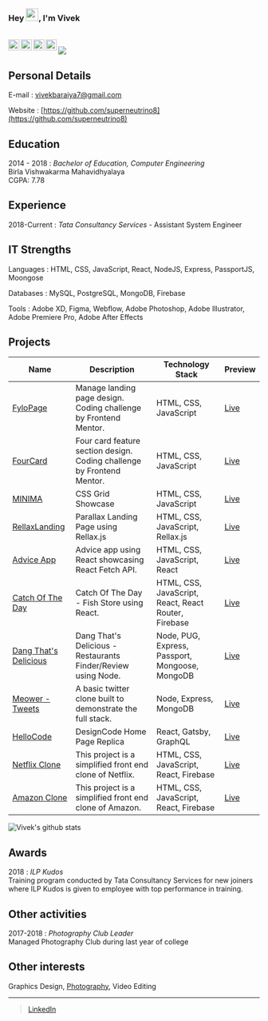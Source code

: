 ### Hey <img src="https://media.giphy.com/media/hvRJCLFzcasrR4ia7z/giphy.gif" width="25px">, I'm Vivek

<br/>

<a href="https://www.linkedin.com/in/vivek-bariya/">
  <img align="left" alt="Vivek's LinkdeIN" width="22px" src="https://cdn.jsdelivr.net/npm/simple-icons@v3/icons/linkedin.svg" />
</a>
<a href="https://www.instagram.com/superneutrino8/">
  <img align="left" alt="Vivek's Instagram" width="22px" src="https://cdn.jsdelivr.net/npm/simple-icons@v3/icons/instagram.svg" />
</a>
<a href="https://twitter.com/geeky_abhiz">
  <img align="left" alt="Abhishek Naidu | Twitter" width="22px" src="https://cdn.jsdelivr.net/npm/simple-icons@v3/icons/twitter.svg" />
</a>
<a href="https://www.reddit.com/user/vivekbaraiya">
  <img align="left" alt="Abhishek's Reddit" width="22px" src="https://cdn.jsdelivr.net/npm/simple-icons@v3/icons/reddit.svg" />
</a>

![](https://visitor-badge.glitch.me/badge?page_id=superneutrino8.superneutrino8)


Personal Details
---------
E-mail
: vivekbaraiya7@gmail.com

Website
: [https://github.com/superneutrino8](https://github.com/superneutrino8)


Education
---------

2014 - 2018
:	*Bachelor of Education, Computer Engineering*    
	Birla Vishwakarma Mahavidhyalaya  
	CGPA: 7.78 


Experience
----------
2018-Current
:	*Tata Consultancy Services*  - Assistant System Engineer

IT Strengths
------------
Languages
:	HTML, CSS, JavaScript, React, NodeJS, Express, PassportJS, Moongose

Databases
:	MySQL, PostgreSQL, MongoDB, Firebase

Tools
:	Adobe XD, Figma, Webflow, Adobe Photoshop, Adobe Illustrator, Adobe Premiere Pro, Adobe After Effects


Projects
------------
Name | Description | Technology Stack | Preview
----|----|----|----
[FyloPage](https://github.com/superneutrino8/FyloPage) | Manage landing page design. Coding challenge by Frontend Mentor. | HTML, CSS, JavaScript | [Live](https://superneutrino8.github.io/FyloPage/)
[FourCard](https://github.com/superneutrino8/FourCard) | Four card feature section design. Coding challenge by Frontend Mentor. | HTML, CSS, JavaScript | [Live](https://superneutrino8.github.io/FourCard/)
[MINIMA](https://github.com/superneutrino8/Minima-CSS_Grid) | CSS Grid Showcase | HTML, CSS, JavaScript | [Live](https://superneutrino8.github.io/Minima-CSS_Grid/)
[RellaxLanding](https://github.com/superneutrino8/RellaxLanding) | Parallax Landing Page using Rellax.js | HTML, CSS, JavaScript, Rellax.js | [Live](https://superneutrino8.github.io/RellaxLanding/)
[Advice App](https://github.com/superneutrino8/advice-app) | Advice app using React showcasing React Fetch API. | HTML, CSS, JavaScript, React | [Live](https://superneutrino8.github.io/advice-app/)
[Catch Of The Day](https://github.com/superneutrino8/catch-of-the-day) | Catch Of The Day - Fish Store using React. | HTML, CSS, JavaScript, React, React Router, Firebase | [Live](https://catch-the-fish-superneutrino8.netlify.app/)
[Dang That's Delicious](https://github.com/superneutrino8/dang-thats-delicious) | Dang That's Delicious - Restaurants Finder/Review using Node. | Node, PUG, Express, Passport, Mongoose, MongoDB | [Live](https://dangg-thats-delicious.herokuapp.com/)
[Meower - Tweets](https://github.com/superneutrino8/meower-tweet) | A basic twitter clone built to demonstrate the full stack. | Node, Express, MongoDB | [Live](https://meower-tweets.vercel.app/)
[HelloCode](https://github.com/superneutrino8/hello-code) | DesignCode Home Page Replica | React, Gatsby, GraphQL | [Live](https://hellocode-plus.netlify.app/)
[Netflix Clone](https://github.com/superneutrino8/netlfix-clone) | This project is a simplified front end clone of Netflix. | HTML, CSS, JavaScript, React, Firebase | [Live](https://netflix-clone-b01d5.web.app/)
[Amazon Clone](https://github.com/superneutrino8/amazon-clone) | This project is a simplified front end clone of Amazon. | HTML, CSS, JavaScript, React, Firebase | [Live](https://clone-123a0.web.app/)

![Vivek's github stats](https://github-readme-stats.vercel.app/api?username=superneutrino8&show_icons=true&hide_border=true)

Awards
------
2018
:	*ILP Kudos*  
        Training program conducted by Tata Consultancy Services for new joiners where ILP Kudos is given to employee with top performance in training.  


Other activities
----------------
2017-2018
:	*Photography Club Leader*  
	Managed Photography Club during last year of college

Other interests
---------------
Graphics Design, [Photography](https://www.instagram.com/superneutrino8/), Video Editing


------
> [LinkedIn](https://www.linkedin.com/in/vivek-bariya/) <br />

